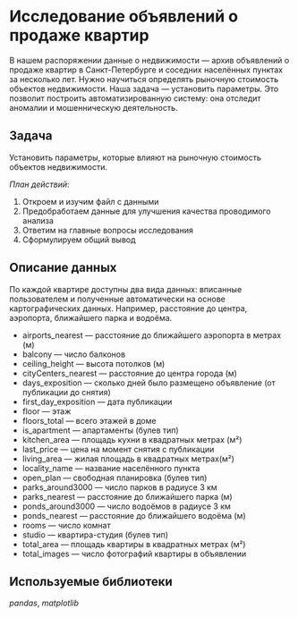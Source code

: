 # Исследование объявлений о продаже квартир
В нашем распоряжении данные о недвижимости — архив объявлений о продаже квартир в Санкт-Петербурге и соседних населённых пунктах за несколько лет.
Нужно научиться определять рыночную стоимость объектов недвижимости. Наша задача — установить параметры. 
Это позволит построить автоматизированную систему: она отследит аномалии и мошенническую деятельность.

## Задача
Установить параметры, которые влияют на рыночную стоимость объектов недвижимости.

*План действий*:
1. Откроем и изучим файл с данными
2. Предобработаем данные для улучшения качества проводимого анализа
3. Ответим на главные вопросы исследования
4. Сформулируем общий вывод

## Описание данных
По каждой квартире доступны два вида данных: вписанные пользователем и полученные автоматически на основе картографических данных. Например, расстояние до центра, аэропорта, ближайшего парка и водоёма.

- airports_nearest — расстояние до ближайшего аэропорта в метрах (м)
- balcony — число балконов
- ceiling_height — высота потолков (м)
- cityCenters_nearest — расстояние до центра города (м)
- days_exposition — сколько дней было размещено объявление (от публикации до снятия)
- first_day_exposition — дата публикации
- floor — этаж
- floors_total — всего этажей в доме
- is_apartment — апартаменты (булев тип)
- kitchen_area — площадь кухни в квадратных метрах (м²)
- last_price — цена на момент снятия с публикации
- living_area — жилая площадь в квадратных метрах(м²)
- locality_name — название населённого пункта
- open_plan — свободная планировка (булев тип)
- parks_around3000 — число парков в радиусе 3 км
- parks_nearest — расстояние до ближайшего парка (м)
- ponds_around3000 — число водоёмов в радиусе 3 км
- ponds_nearest — расстояние до ближайшего водоёма (м)
- rooms — число комнат
- studio — квартира-студия (булев тип)
- total_area — площадь квартиры в квадратных метрах (м²)
- total_images — число фотографий квартиры в объявлении

## Используемые библиотеки
*pandas*, *matplotlib*
